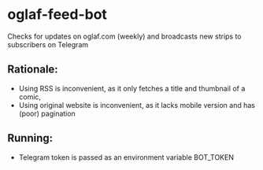 # oglaf-feed-bot

Checks for updates on oglaf.com (weekly) and broadcasts new strips to subscribers on Telegram

## Rationale:
- Using RSS is inconvenient, as it only fetches a title and thumbnail of a comic,
- Using original website is inconvenient, as it lacks mobile version and has (poor) pagination

## Running:
- Telegram token is passed as an environment variable BOT_TOKEN